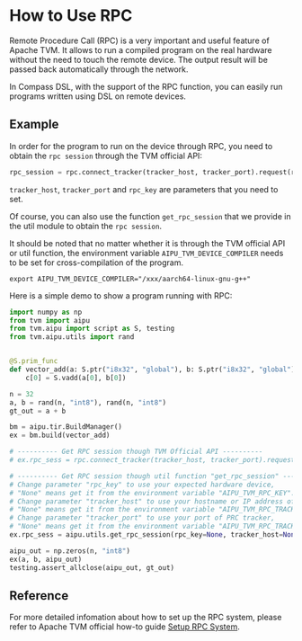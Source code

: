 <!---SPDX-License-Identifier: Apache-2.0-->
<!---Copyright (c) 2023-2024 Arm Technology (China) Co. Ltd.-->

# How to Use RPC

Remote Procedure Call (RPC) is a very important and useful feature of Apache TVM. It allows to
run a compiled program on the real hardware without the need to touch the remote device. The output result
will be passed back automatically through the network.

In Compass DSL, with the support of the RPC function, you can easily run programs written using DSL on
remote devices.

## Example

In order for the program to run on the device through RPC, you need to obtain the `rpc session`
through the TVM official API:
```py
rpc_session = rpc.connect_tracker(tracker_host, tracker_port).request(rpc_key)
```
`tracker_host`, `tracker_port` and `rpc_key` are parameters that you need to set.

Of course, you can also use the function `get_rpc_session` that we provide in the util module to obtain
the `rpc session`.

It should be noted that no matter whether it is through the TVM official API or util function, the environment
variable `AIPU_TVM_DEVICE_COMPILER` needs to be set for cross-compilation of the program.
```shell
export AIPU_TVM_DEVICE_COMPILER="/xxx/aarch64-linux-gnu-g++"
```

Here is a simple demo to show a program running with RPC:
```py
import numpy as np
from tvm import aipu
from tvm.aipu import script as S, testing
from tvm.aipu.utils import rand


@S.prim_func
def vector_add(a: S.ptr("i8x32", "global"), b: S.ptr("i8x32", "global"), c: S.ptr("i8x32", "global")):
    c[0] = S.vadd(a[0], b[0])

n = 32
a, b = rand(n, "int8"), rand(n, "int8")
gt_out = a + b

bm = aipu.tir.BuildManager()
ex = bm.build(vector_add)

# ---------- Get RPC session though TVM Official API ----------
# ex.rpc_sess = rpc.connect_tracker(tracker_host, tracker_port).request(rpc_key)

# ---------- Get RPC session though util function "get_rpc_session" ----------
# Change parameter "rpc_key" to use your expected hardware device,
# "None" means get it from the environment variable "AIPU_TVM_RPC_KEY".
# Change parameter "tracker_host" to use your hostname or IP address of RPC tracker,
# "None" means get it from the environment variable "AIPU_TVM_RPC_TRACKER_IP".
# Change parameter "tracker_port" to use your port of PRC tracker,
# "None" means get it from the environment variable "AIPU_TVM_RPC_TRACKER_PORT".
ex.rpc_sess = aipu.utils.get_rpc_session(rpc_key=None, tracker_host=None, tracker_port=None)

aipu_out = np.zeros(n, "int8")
ex(a, b, aipu_out)
testing.assert_allclose(aipu_out, gt_out)
```

## Reference

For more detailed infomation about how to set up the RPC system, please refer to Apache TVM official
how-to guide [Setup RPC System](https://tvm.apache.org/docs/dev/how_to/setup_rpc_system.html).
